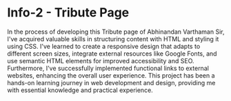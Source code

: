 # Info-2 - Tribute Page

In the process of developing this Tribute page of Abhinandan Varthaman Sir, I've acquired valuable skills in structuring content with HTML and styling it using CSS. I've learned to create a responsive design that adapts to different screen sizes, integrate external resources like Google Fonts, and use semantic HTML elements for improved accessibility and SEO. Furthermore, I've successfully implemented functional links to external websites, enhancing the overall user experience. This project has been a hands-on learning journey in web development and design, providing me with essential knowledge and practical experience.
